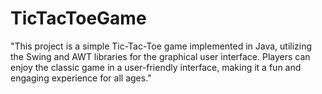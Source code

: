 # TicTacToeGame
"This project is a simple Tic-Tac-Toe game implemented in Java, utilizing the Swing and AWT libraries for the graphical user interface. Players can enjoy the classic game in a user-friendly interface, making it a fun and engaging experience for all ages."
